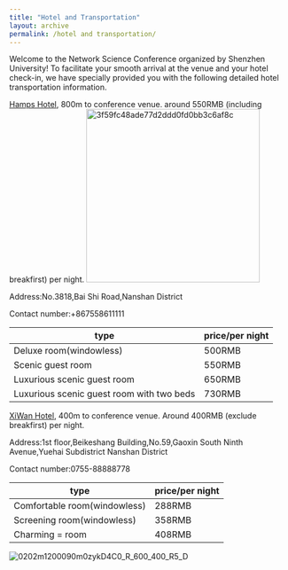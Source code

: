```yaml
---
title: "Hotel and Transportation"
layout: archive
permalink: /hotel and transportation/
---
```


Welcome to the Network Science Conference organized by Shenzhen University! To facilitate your smooth arrival at the venue and your hotel check-in, we have specially provided you with the following detailed hotel transportation information.

[Hamps Hotel](http://www.hamps.cn/), 800m to conference venue. around 550RMB (including breakfirst) per night.
<img width="313" alt="3f59fc48ade77d2ddd0fd0bb3c6af8c" src="https://github.com/user-attachments/assets/7e175844-9192-4307-8386-c5e392771422" />

Address:No.3818,Bai Shi Road,Nanshan District

Contact number:+867558611111


|                   type                   |   price/per night            |
| ------                                   | -----------                  |
| Deluxe room(windowless)                       | 500RMB    |
|Scenic guest room                              | 550RMB    |
|Luxurious scenic guest room                    | 650RMB    |
|Luxurious scenic guest room with two beds      | 730RMB    |

[XiWan Hotel](https://hk.trip.com/hotels/shenzhen-hotel-detail-81065413/shenzhen-seaone-hotel/), 400m to conference venue. Around 400RMB (exclude breakfirst) per night.

Address:1st floor,Beikeshang Building,No.59,Gaoxin South Ninth Avenue,Yuehai Subdistrict Nanshan District

Contact number:0755-88888778

|                   type                   |        price/per night       |
| ------                                   | -----------                  |
| Comfortable room(windowless)                  | 288RMB    |
| Screening   room(windowless)                  | 358RMB    |
| Charming    =  room                           | 408RMB    |

![0202m1200090m0zykD4C0_R_600_400_R5_D](https://github.com/user-attachments/assets/7f545ed7-396b-4cfb-8cde-fff1b8c5fe31)
